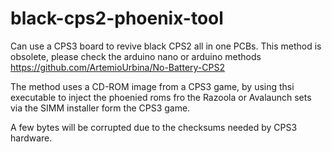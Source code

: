 # black-cps2-phoenix-tool

Can use a CPS3 board to revive black CPS2 all in one PCBs. This method is obsolete, please check the arduino nano or arduino methods
https://github.com/ArtemioUrbina/No-Battery-CPS2

The method uses a CD-ROM image from a CPS3 game, by using thsi executable to inject the phoenied roms fro the Razoola or Avalaunch sets via the SIMM installer form the CPS3 game.

A few bytes will be corrupted due to the checksums needed by CPS3 hardware.
